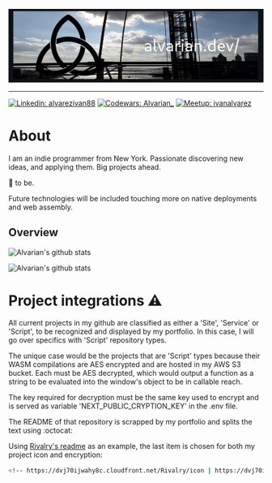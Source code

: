 [![](./assets/bridgebanner.png)](https://alvarian.dev/)

---

[![Linkedin: alvarezivan88](https://img.shields.io/badge/-alvarezivan88-blue?style=flat-square&logo=Linkedin&logoColor=white)](https://www.linkedin.com/in/alvarezivan88/)
[![Codewars: Alvarian_](https://img.shields.io/badge/Alvarian__-B1361E?style=flat-square&logo=codewars&logoColor=grey)](https://www.codewars.com/users/Alvarian_/)
[![Meetup: ivanalvarez](https://img.shields.io/badge/ivanalvarez-f64363?style=flat-square&logo=meetup&logoColor=white)](https://www.meetup.com/members/267302441/)

# About

I am an indie programmer from New York. Passionate discovering new ideas, and applying them. Big projects ahead. 

🦄 to be.

Future technologies will be included touching more on native deployments and web assembly.

## Overview

![Alvarian's github stats](https://github-readme-stats.vercel.app/api?username=alvarian&theme=dark&show_icons=true)

![Alvarian's github stats](https://github-readme-stats.vercel.app/api/top-langs/?username=alvarian&theme=dark&hide=css,HTML,Jupyter%20Notebook&layout=compact&langs_count=20)

# Project integrations ⚠️
All current projects in my github are classified as either a 'Site', 'Service' or 'Script', to be recognized and displayed by my portfolio. In this case, I will go over specifics with 'Script' repository types.

The unique case would be the projects that are 'Script' types because their WASM compilations are AES encrypted and are hosted in my AWS S3 bucket. Each must be AES decrypted, which would output a function as a string to be evaluated into the window's object to be in callable reach.

The key required for decryption must be the same key used to encrypt and is served as variable 'NEXT_PUBLIC_CRYPTION_KEY' in the .env file.

The README of that repository is scrapped by my portfolio and splits the text using :octocat:

Using [Rivalry's readme]() as an example, the last item is chosen for both my project icon and encryption:

```bash
<!-- https://dvj70ijwahy8c.cloudfront.net/Rivalry/icon | https://dvj70ijwahy8c.cloudfront.net/Rivalry/core -->
```

